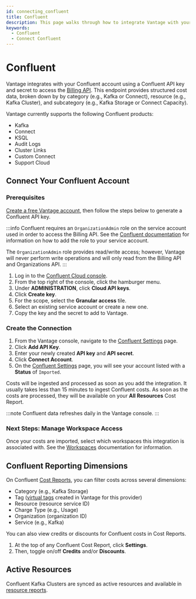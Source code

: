 ```yaml
---
id: connecting_confluent
title: Confluent
description: This page walks through how to integrate Vantage with your Confluent account.
keywords:
  - Confluent
  - Connect Confluent
---
```


# Confluent

Vantage integrates with your Confluent account using a Confluent API key and secret to access the [Billing API](https://docs.confluent.io/cloud/current/billing/overview.html#retrieve-costs-for-a-range-of-dates). This endpoint provides structured cost data, broken down by by category (e.g., Kafka or Connect), resource (e.g., Kafka Cluster), and subcategory (e.g., Kafka Storage or Connect Capacity).

Vantage currently supports the following Confluent products:

- Kafka
- Connect
- KSQL
- Audit Logs
- Cluster Links
- Custom Connect
- Support Cloud

## Connect Your Confluent Account

### Prerequisites

[Create a free Vantage account](https://console.vantage.sh/signup), then follow the steps below to generate a Confluent API key.

:::info
Confluent requires an `OrganizationAdmin` role on the service account used in order to access the Billing API. See the [Confluent documentation](https://docs.confluent.io/cloud/current/access-management/access-control/rbac/manage-role-bindings.html) for information on how to add the role to your service account.

The `OrganizationAdmin` role provides read/write access; however, Vantage will never perform write operations and will only read from the Billing API and Organizations API.
:::

1. Log in to the [Confluent Cloud console](https://confluent.cloud/login).
2. From the top right of the console, click the hamburger menu.
3. Under **ADMINISTRATION**, click **Cloud API keys**.
4. Click **Create key**.
5. For the scope, select the **Granular access** tile.
6. Select an existing service account or create a new one.
7. Copy the key and the secret to add to Vantage.

### Create the Connection

1. From the Vantage console, navigate to the [Confluent Settings](https://console.vantage.sh/settings/confluent/) page.
2. Click **Add API Key**.
3. Enter your newly created **API key** and **API secret**.
4. Click **Connect Account**.
5. On the [Confluent Settings](https://console.vantage.sh/settings/confluent/) page, you will see your account listed with a **Status** of `Imported`.

Costs will be ingested and processed as soon as you add the integration. It usually takes less than 15 minutes to ingest Confluent costs. As soon as the costs are processed, they will be available on your **All Resources** Cost Report.

:::note
Confluent data refreshes daily in the Vantage console.
:::

### Next Steps: Manage Workspace Access

Once your costs are imported, select which workspaces this integration is associated with. See the [Workspaces](/workspaces#integration-workspace) documentation for information.

## Confluent Reporting Dimensions

On Confluent [Cost Reports](/cost_reports/), you can filter costs across several dimensions:

- Category (e.g., Kafka Storage)
- Tag ([virtual tags](/virtual_tagging) created in Vantage for this provider)
- Resource (resource service ID)
- Charge Type (e.g., Usage)
- Organization (organization ID)
- Service (e.g., Kafka)

You can also view credits or discounts for Confluent costs in Cost Reports.

1. At the top of any Confluent Cost Report, click **Settings**. 
2. Then, toggle on/off **Credits** and/or **Discounts**.

## Active Resources

Confluent Kafka Clusters are synced as active resources and available in [resource reports](/active_resources).
